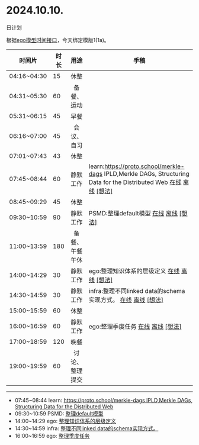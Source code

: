 # 2024.10.10.
日计划

根据[ego模型时间接口](https://gitee.com/hyg/blog/blob/master/timeflow.md)，今天绑定模版1(1a)。

| 时间片 | 时长 | 用途 | 手稿 |
| --- | --- | :---: | --- |
| 04:16~04:30 | 15 | 休整 |  |
| 04:31~05:30 | 60 | 备餐、运动 |  |
| 05:31~06:15 | 45 | 早餐 |  |
| 06:16~07:00 | 45 | 会议、自习 |  |
| 07:01~07:43 | 43 | 休整 |  |
| 07:45~08:44 | 60 | 静默工作 | learn:https://proto.school/merkle-dags IPLD,Merkle DAGs, Structuring Data for the Distributed Web [在线](http://simp.ly/p/xtgD4F) [离线](../../draft/2024/10/20241010074500.md) <a href="mailto:huangyg@mars22.com?subject=关于2024.10.10.[learn:https://proto.school/merkle-dags IPLD,Merkle DAGs, Structuring Data for the Distributed Web]任务&body=日期: 20241010%0D%0A序号: 5%0D%0A手稿:../../draft/2024/10/20241010074500.md%0D%0A---请勿修改邮件主题及以上内容 从下一行开始写您的想法---%0D%0A">[想法]</a> |
| 08:45~09:29 | 45 | 休整 |  |
| 09:30~10:59 | 90 | 静默工作 | PSMD:整理default模型 [在线](http://simp.ly/p/j1SspP) [离线](../../draft/2024/10/20241010093000.md) <a href="mailto:huangyg@mars22.com?subject=关于2024.10.10.[PSMD:整理default模型]任务&body=日期: 20241010%0D%0A序号: 7%0D%0A手稿:../../draft/2024/10/20241010093000.md%0D%0A---请勿修改邮件主题及以上内容 从下一行开始写您的想法---%0D%0A">[想法]</a> |
| 11:00~13:59 | 180 | 备餐、午餐午休 |  |
| 14:00~14:29 | 30 | 静默工作 | ego:整理知识体系的层级定义 [在线](http://simp.ly/p/8t3vlk) [离线](../../draft/2024/10/20241010140000.md) <a href="mailto:huangyg@mars22.com?subject=关于2024.10.10.[ego:整理知识体系的层级定义]任务&body=日期: 20241010%0D%0A序号: 9%0D%0A手稿:../../draft/2024/10/20241010140000.md%0D%0A---请勿修改邮件主题及以上内容 从下一行开始写您的想法---%0D%0A">[想法]</a> |
| 14:30~14:59 | 30 | 静默工作 | infra:整理不同linked data的schema实现方式。 [在线](http://simp.ly/p/5k9gJy) [离线](../../draft/2024/10/20241010143000.md) <a href="mailto:huangyg@mars22.com?subject=关于2024.10.10.[infra:整理不同linked data的schema实现方式。]任务&body=日期: 20241010%0D%0A序号: 10%0D%0A手稿:../../draft/2024/10/20241010143000.md%0D%0A---请勿修改邮件主题及以上内容 从下一行开始写您的想法---%0D%0A">[想法]</a> |
| 15:00~15:59 | 60 | 休整 |  |
| 16:00~16:59 | 60 | 静默工作 | ego:整理季度任务 [在线](http://simp.ly/p/4QDThK) [离线](../../draft/2024/10/20241010160000.md) <a href="mailto:huangyg@mars22.com?subject=关于2024.10.10.[ego:整理季度任务]任务&body=日期: 20241010%0D%0A序号: 12%0D%0A手稿:../../draft/2024/10/20241010160000.md%0D%0A---请勿修改邮件主题及以上内容 从下一行开始写您的想法---%0D%0A">[想法]</a> |
| 17:00~18:59 | 120 | 晚餐 |  |
| 19:00~19:59 | 60 | 讨论、整理提交 |  |

---

- 07:45~08:44	learn: [https://proto.school/merkle-dags IPLD,Merkle DAGs, Structuring Data for the Distributed Web](../../draft/2024/10/20241010.01.md)
- 09:30~10:59	PSMD: [整理default模型](../../draft/2024/10/20241010.02.md)
- 14:00~14:29	ego: [整理知识体系的层级定义](../../draft/2024/10/20241010.03.md)
- 14:30~14:59	infra: [整理不同linked data的schema实现方式。](../../draft/2024/10/20241010.04.md)
- 16:00~16:59	ego: [整理季度任务](../../draft/2024/10/20241010.05.md)

